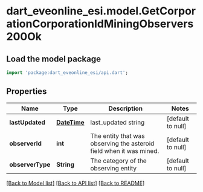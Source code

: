 # dart_eveonline_esi.model.GetCorporationCorporationIdMiningObservers200Ok

## Load the model package
```dart
import 'package:dart_eveonline_esi/api.dart';
```

## Properties
Name | Type | Description | Notes
------------ | ------------- | ------------- | -------------
**lastUpdated** | [**DateTime**](DateTime.md) | last_updated string | [default to null]
**observerId** | **int** | The entity that was observing the asteroid field when it was mined.  | [default to null]
**observerType** | **String** | The category of the observing entity | [default to null]

[[Back to Model list]](../README.md#documentation-for-models) [[Back to API list]](../README.md#documentation-for-api-endpoints) [[Back to README]](../README.md)


